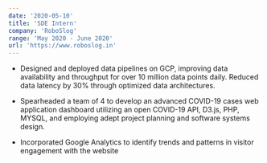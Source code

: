 ```yaml
---
date: '2020-05-10'
title: 'SDE Intern'
company: 'RoboSlog'
range: 'May 2020 - June 2020'
url: 'https://www.roboslog.in'
---
```


- Designed and deployed data pipelines on GCP, improving data availability and throughput for over 10 million data points daily. Reduced data latency by 30% through optimized data architectures.

- Spearheaded a team of 4 to develop an advanced COVID-19 cases web application dashboard utilizing an open COVID-19 API, D3.js, PHP, MYSQL, and employing adept project planning and software systems design.

- Incorporated Google Analytics to identify trends and patterns in visitor engagement with the website
